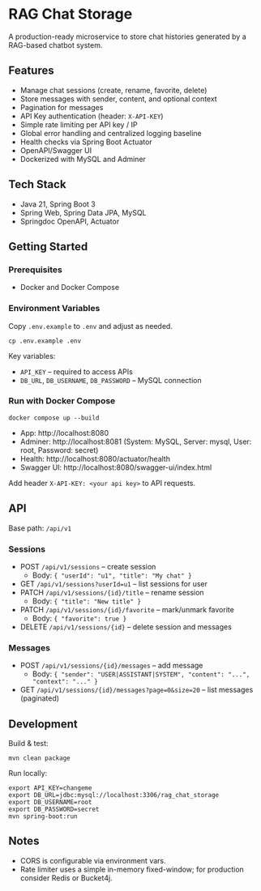 # RAG Chat Storage

A production-ready microservice to store chat histories generated by a RAG-based chatbot system.

## Features
- Manage chat sessions (create, rename, favorite, delete)
- Store messages with sender, content, and optional context
- Pagination for messages
- API Key authentication (header: `X-API-KEY`)
- Simple rate limiting per API key / IP
- Global error handling and centralized logging baseline
- Health checks via Spring Boot Actuator
- OpenAPI/Swagger UI
- Dockerized with MySQL and Adminer

## Tech Stack
- Java 21, Spring Boot 3
- Spring Web, Spring Data JPA, MySQL
- Springdoc OpenAPI, Actuator

## Getting Started

### Prerequisites
- Docker and Docker Compose

### Environment Variables
Copy `.env.example` to `.env` and adjust as needed.

```
cp .env.example .env
```

Key variables:
- `API_KEY` – required to access APIs
- `DB_URL`, `DB_USERNAME`, `DB_PASSWORD` – MySQL connection

### Run with Docker Compose
```
docker compose up --build
```
- App: http://localhost:8080
- Adminer: http://localhost:8081 (System: MySQL, Server: mysql, User: root, Password: secret)
- Health: http://localhost:8080/actuator/health
- Swagger UI: http://localhost:8080/swagger-ui/index.html

Add header `X-API-KEY: <your api key>` to API requests.

## API

Base path: `/api/v1`

### Sessions
- POST `/api/v1/sessions` – create session
  - Body: `{ "userId": "u1", "title": "My chat" }`
- GET `/api/v1/sessions?userId=u1` – list sessions for user
- PATCH `/api/v1/sessions/{id}/title` – rename session
  - Body: `{ "title": "New title" }`
- PATCH `/api/v1/sessions/{id}/favorite` – mark/unmark favorite
  - Body: `{ "favorite": true }`
- DELETE `/api/v1/sessions/{id}` – delete session and messages

### Messages
- POST `/api/v1/sessions/{id}/messages` – add message
  - Body: `{ "sender": "USER|ASSISTANT|SYSTEM", "content": "...", "context": "..." }`
- GET `/api/v1/sessions/{id}/messages?page=0&size=20` – list messages (paginated)

## Development

Build & test:
```
mvn clean package
```

Run locally:
```
export API_KEY=changeme
export DB_URL=jdbc:mysql://localhost:3306/rag_chat_storage
export DB_USERNAME=root
export DB_PASSWORD=secret
mvn spring-boot:run
```

## Notes
- CORS is configurable via environment vars.
- Rate limiter uses a simple in-memory fixed-window; for production consider Redis or Bucket4j.
